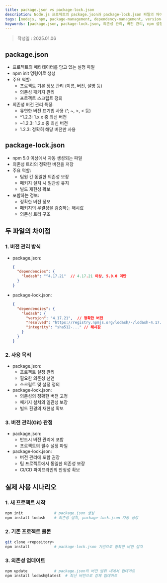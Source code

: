 ```yaml
---
title: package.json vs package-lock.json
description: Node.js 프로젝트의 package.json과 package-lock.json 파일의 차이점과 역할 설명
tags: [nodejs, npm, package-management, dependency-management, version-control, project-setup, build-automation]
keywords: [package.json, package-lock.json, 의존성 관리, 버전 관리, npm 설정, 프로젝트 설정, 빌드 자동화, 패키지 매니저]
---
```


>작성일 : 2025.01.06
## package.json
- 프로젝트의 메타데이터를 담고 있는 설정 파일
- npm init 명령어로 생성
- 주요 역할:
  - 프로젝트 기본 정보 관리 (이름, 버전, 설명 등)
  - 의존성 패키지 관리
  - 프로젝트 스크립트 정의
- 의존성 버전 관리 특징:
  - 유연한 버전 표기법 사용 (^, ~, >, < 등)
  - ^1.2.3: 1.x.x 중 최신 버전
  - ~1.2.3: 1.2.x 중 최신 버전
  - 1.2.3: 정확히 해당 버전만 사용

## package-lock.json
- npm 5.0 이상에서 자동 생성되는 파일
- 의존성 트리의 정확한 버전을 저장
- 주요 역할:
  - 팀원 간 동일한 의존성 보장
  - 패키지 설치 시 일관성 유지
  - 빌드 재현성 확보
- 포함하는 정보:
  - 정확한 버전 정보
  - 패키지의 무결성을 검증하는 해시값
  - 의존성 트리 구조

## 두 파일의 차이점

### 1. 버전 관리 방식
- package.json:
  ```json
  {
    "dependencies": {
      "lodash": "^4.17.21"  // 4.17.21 이상, 5.0.0 미만
    }
  }
  ```
- package-lock.json:
  ```json
  {
    "dependencies": {
      "lodash": {
        "version": "4.17.21",  // 정확한 버전
        "resolved": "https://registry.npmjs.org/lodash/-/lodash-4.17.21.tgz",
        "integrity": "sha512-..." // 해시값
      }
    }
  }
  ```

### 2. 사용 목적
- package.json: 
  - 프로젝트 설정 관리
  - 필요한 의존성 선언
  - 스크립트 및 설정 정의
- package-lock.json:
  - 의존성의 정확한 버전 고정
  - 패키지 설치의 일관성 보장
  - 빌드 환경의 재현성 확보

### 3. 버전 관리(Git) 관점
- package.json:
  - 반드시 버전 관리에 포함
  - 프로젝트의 필수 설정 파일
- package-lock.json:
  - 버전 관리에 포함 권장
  - 팀 프로젝트에서 동일한 의존성 보장
  - CI/CD 파이프라인의 안정성 확보

## 실제 사용 시나리오

### 1. 새 프로젝트 시작
```bash
npm init              # package.json 생성
npm install lodash    # 의존성 설치, package-lock.json 자동 생성
```

### 2. 기존 프로젝트 클론
```bash
git clone <repository>
npm install           # package-lock.json 기반으로 정확한 버전 설치
```

### 3. 의존성 업데이트
```bash
npm update            # package.json의 버전 범위 내에서 업데이트
npm install lodash@latest  # 최신 버전으로 강제 업데이트
```